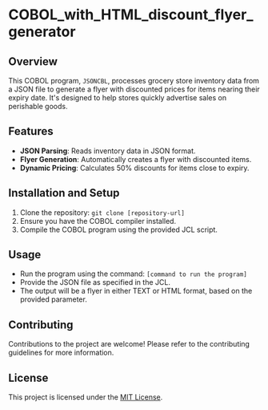 # COBOL_with_HTML_discount_flyer_generator

## Overview
This COBOL program, `JSONCBL`, processes grocery store inventory data from a JSON file to generate a flyer with discounted prices for items nearing their expiry date. It's designed to help stores quickly advertise sales on perishable goods.

## Features
- **JSON Parsing**: Reads inventory data in JSON format.
- **Flyer Generation**: Automatically creates a flyer with discounted items.
- **Dynamic Pricing**: Calculates 50% discounts for items close to expiry.

## Installation and Setup
1. Clone the repository: `git clone [repository-url]`
2. Ensure you have the COBOL compiler installed.
3. Compile the COBOL program using the provided JCL script.

## Usage
- Run the program using the command: `[command to run the program]`
- Provide the JSON file as specified in the JCL.
- The output will be a flyer in either TEXT or HTML format, based on the provided parameter.


## Contributing
Contributions to the project are welcome! Please refer to the contributing guidelines for more information.

## License
This project is licensed under the [MIT License](LICENSE).

